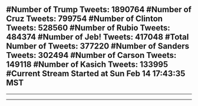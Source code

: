 #Number of Trump Tweets: 1890764
#Number of Cruz Tweets: 799754
#Number of Clinton Tweets: 528560
#Number of Rubio Tweets: 484374
#Number of Jeb! Tweets: 417048
#Total Number of Tweets: 377220 
#Number of Sanders Tweets: 302494
#Number of Carson Tweets: 149118
#Number of Kasich Tweets: 133995
#Current Stream Started at Sun Feb 14 17:43:35 MST
---
---
---
